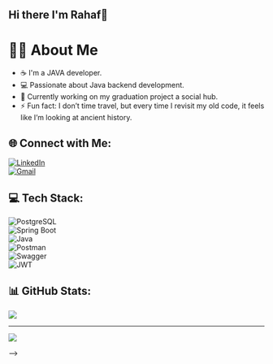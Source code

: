 ## Hi there I'm Rahaf👋

# 💫🚀 About Me
- ☕ I'm a JAVA developer.
- 💻 Passionate about Java backend development.
- 🔭 Currently working on my graduation project a social hub.
- ⚡ Fun fact: I don’t time travel, but every time I revisit my old code, it feels like I’m looking at ancient history. 


## 🌐 Connect with Me:
[![LinkedIn](https://img.shields.io/badge/LinkedIn-%230077B5.svg?logo=linkedin&logoColor=white)](https://www.linkedin.com/in/rahaf-duglass-bb9b6a21a)  
[![Gmail](https://img.shields.io/badge/Email-D14836?logo=gmail&logoColor=white)](mailto:duglassrahaf@gmail.com)  
 

## 💻 Tech Stack:
![PostgreSQL](https://img.shields.io/badge/PostgreSQL-%23336791.svg?logo=postgresql&logoColor=white)  
![Spring Boot](https://img.shields.io/badge/Spring%20Boot-%236DB33F.svg?logo=springboot&logoColor=white)  
![Java](https://img.shields.io/badge/Java-%23ED8B00.svg?logo=java&logoColor=white)  
![Postman](https://img.shields.io/badge/Postman-%23FF6C37.svg?logo=postman&logoColor=white)  
![Swagger](https://img.shields.io/badge/Swagger-%2385EA2D.svg?logo=swagger&logoColor=black)  
![JWT](https://img.shields.io/badge/JWT-black?logo=JSON%20web%20tokens)  

## 📊 GitHub Stats:
![](https://github-readme-stats.vercel.app/api?username=rahafduglass&theme=dark&hide_border=false&include_all_commits=true&count_private=true)  

---
[![](https://visitcount.itsvg.in/api?id=rahafdugalss&icon=0&color=1)](https://visitcount.itsvg.in)



-->
